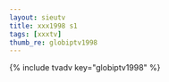 ```yaml
--- 
layout: sieutv
title: xxx1998 s1
tags: [xxxtv]
thumb_re: globiptv1998
---
```

{% include tvadv key="globiptv1998" %} 
